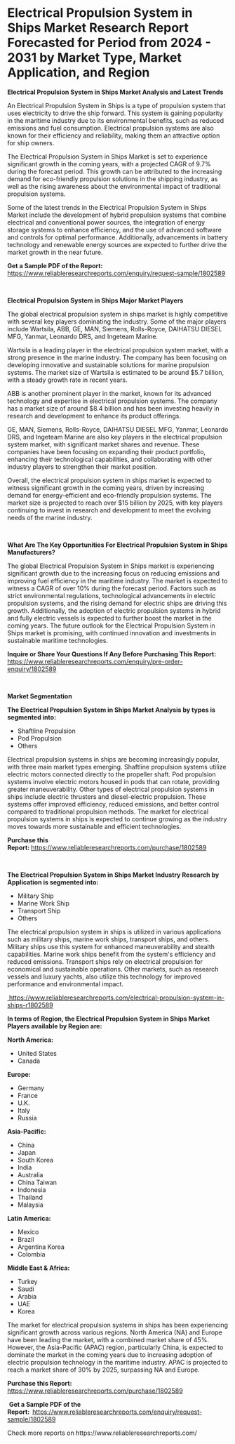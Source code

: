 <p><h1>Electrical Propulsion System in Ships Market Research Report Forecasted for Period from 2024 -  2031 by Market Type, Market Application, and Region</h1></p><p><strong>Electrical Propulsion System in Ships Market Analysis and Latest Trends</strong></p>
<p><p>An Electrical Propulsion System in Ships is a type of propulsion system that uses electricity to drive the ship forward. This system is gaining popularity in the maritime industry due to its environmental benefits, such as reduced emissions and fuel consumption. Electrical propulsion systems are also known for their efficiency and reliability, making them an attractive option for ship owners.</p><p>The Electrical Propulsion System in Ships Market is set to experience significant growth in the coming years, with a projected CAGR of 9.7% during the forecast period. This growth can be attributed to the increasing demand for eco-friendly propulsion solutions in the shipping industry, as well as the rising awareness about the environmental impact of traditional propulsion systems.</p><p>Some of the latest trends in the Electrical Propulsion System in Ships Market include the development of hybrid propulsion systems that combine electrical and conventional power sources, the integration of energy storage systems to enhance efficiency, and the use of advanced software and controls for optimal performance. Additionally, advancements in battery technology and renewable energy sources are expected to further drive the market growth in the near future.</p></p>
<p><strong>Get a Sample PDF of the Report:&nbsp;</strong> <a href="https://www.reliableresearchreports.com/enquiry/request-sample/1802589">https://www.reliableresearchreports.com/enquiry/request-sample/1802589</a></p>
<p>&nbsp;</p>
<p><strong>Electrical Propulsion System in Ships Major Market Players</strong></p>
<p><p>The global electrical propulsion system in ships market is highly competitive with several key players dominating the industry. Some of the major players include Wartsila, ABB, GE, MAN, Siemens, Rolls-Royce, DAIHATSU DIESEL MFG, Yanmar, Leonardo DRS, and Ingeteam Marine.</p><p>Wartsila is a leading player in the electrical propulsion system market, with a strong presence in the marine industry. The company has been focusing on developing innovative and sustainable solutions for marine propulsion systems. The market size of Wartsila is estimated to be around $5.7 billion, with a steady growth rate in recent years.</p><p>ABB is another prominent player in the market, known for its advanced technology and expertise in electrical propulsion systems. The company has a market size of around $8.4 billion and has been investing heavily in research and development to enhance its product offerings.</p><p>GE, MAN, Siemens, Rolls-Royce, DAIHATSU DIESEL MFG, Yanmar, Leonardo DRS, and Ingeteam Marine are also key players in the electrical propulsion system market, with significant market shares and revenue. These companies have been focusing on expanding their product portfolio, enhancing their technological capabilities, and collaborating with other industry players to strengthen their market position.</p><p>Overall, the electrical propulsion system in ships market is expected to witness significant growth in the coming years, driven by increasing demand for energy-efficient and eco-friendly propulsion systems. The market size is projected to reach over $15 billion by 2025, with key players continuing to invest in research and development to meet the evolving needs of the marine industry.</p></p>
<p>&nbsp;</p>
<p><strong>What Are The Key Opportunities For Electrical Propulsion System in Ships Manufacturers?</strong></p>
<p><p>The global Electrical Propulsion System in Ships market is experiencing significant growth due to the increasing focus on reducing emissions and improving fuel efficiency in the maritime industry. The market is expected to witness a CAGR of over 10% during the forecast period. Factors such as strict environmental regulations, technological advancements in electric propulsion systems, and the rising demand for electric ships are driving this growth. Additionally, the adoption of electric propulsion systems in hybrid and fully electric vessels is expected to further boost the market in the coming years. The future outlook for the Electrical Propulsion System in Ships market is promising, with continued innovation and investments in sustainable maritime technologies.</p></p>
<p><strong>Inquire or Share Your Questions If Any Before Purchasing This Report:</strong> <a href="https://www.reliableresearchreports.com/enquiry/pre-order-enquiry/1802589">https://www.reliableresearchreports.com/enquiry/pre-order-enquiry/1802589</a></p>
<p>&nbsp;</p>
<p><strong>Market Segmentation</strong></p>
<p><strong>The Electrical Propulsion System in Ships Market Analysis by types is segmented into:</strong></p>
<p><ul><li>Shaftline Propulsion</li><li>Pod Propulsion</li><li>Others</li></ul></p>
<p><p>Electrical propulsion systems in ships are becoming increasingly popular, with three main market types emerging. Shaftline propulsion systems utilize electric motors connected directly to the propeller shaft. Pod propulsion systems involve electric motors housed in pods that can rotate, providing greater maneuverability. Other types of electrical propulsion systems in ships include electric thrusters and diesel-electric propulsion. These systems offer improved efficiency, reduced emissions, and better control compared to traditional propulsion methods. The market for electrical propulsion systems in ships is expected to continue growing as the industry moves towards more sustainable and efficient technologies.</p></p>
<p><strong>Purchase this Report:&nbsp;</strong><a href="https://www.reliableresearchreports.com/purchase/1802589">https://www.reliableresearchreports.com/purchase/1802589</a></p>
<p>&nbsp;</p>
<p><strong>The Electrical Propulsion System in Ships Market Industry Research by Application is segmented into:</strong></p>
<p><ul><li>Military Ship</li><li>Marine Work Ship</li><li>Transport Ship</li><li>Others</li></ul></p>
<p><p>The electrical propulsion system in ships is utilized in various applications such as military ships, marine work ships, transport ships, and others. Military ships use this system for enhanced maneuverability and stealth capabilities. Marine work ships benefit from the system's efficiency and reduced emissions. Transport ships rely on electrical propulsion for economical and sustainable operations. Other markets, such as research vessels and luxury yachts, also utilize this technology for improved performance and environmental impact.</p></p>
<p><a href="https://www.reliableresearchreports.com/electrical-propulsion-system-in-ships-r1802589">&nbsp;https://www.reliableresearchreports.com/electrical-propulsion-system-in-ships-r1802589</a></p>
<p><strong>In terms of Region, the Electrical Propulsion System in Ships Market Players available by Region are:</strong></p>
<p>
    <p> <strong> North America: </strong>
        <ul>
            <li>United States</li>
            <li>Canada</li>
        </ul>
        </p> 
    <p> <strong> Europe: </strong>
        <ul>
            <li>Germany</li>
            <li>France</li>
            <li>U.K.</li>
            <li>Italy</li>
            <li>Russia</li>
        </ul>
        </p> 
    <p> <strong> Asia-Pacific: </strong>
        <ul>
            <li>China</li>
            <li>Japan</li>
            <li>South Korea</li>
            <li>India</li>
            <li>Australia</li>
            <li>China Taiwan</li>
            <li>Indonesia</li>
            <li>Thailand</li>
            <li>Malaysia</li>
        </ul>
        </p> 
    <p> <strong> Latin America: </strong>
        <ul>
            <li>Mexico</li>
            <li>Brazil</li>
            <li>Argentina Korea</li>
            <li>Colombia</li>
        </ul>
        </p> 
    <p> <strong> Middle East & Africa: </strong>
        <ul>
            <li>Turkey</li>
            <li>Saudi</li>
            <li>Arabia</li>
            <li>UAE</li>
            <li>Korea</li>
        </ul>
    </p>
    </p>
<p><p>The market for electrical propulsion systems in ships has been experiencing significant growth across various regions. North America (NA) and Europe have been leading the market, with a combined market share of 45%. However, the Asia-Pacific (APAC) region, particularly China, is expected to dominate the market in the coming years due to increasing adoption of electric propulsion technology in the maritime industry. APAC is projected to reach a market share of 30% by 2025, surpassing NA and Europe.</p></p>
<p><strong>Purchase this Report: </strong><a href="https://www.reliableresearchreports.com/purchase/1802589">https://www.reliableresearchreports.com/purchase/1802589</a></p>
<p>&nbsp;<strong>Get a Sample PDF of the Report:&nbsp;&nbsp;</strong><a href="https://www.reliableresearchreports.com/enquiry/request-sample/1802589">https://www.reliableresearchreports.com/enquiry/request-sample/1802589</a></p>
<p><strong></strong></p>
<p>Check more reports on https://www.reliableresearchreports.com/</p>